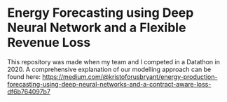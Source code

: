 # Energy Forecasting using Deep Neural Network and a Flexible Revenue Loss 
This repository was made when my team and I competed in a Datathon in 2020. A comprehensive explanation of our modelling approach can be found here: https://medium.com/@kristoforusbryant/energy-production-forecasting-using-deep-neural-networks-and-a-contract-aware-loss-df6b764097b7 
